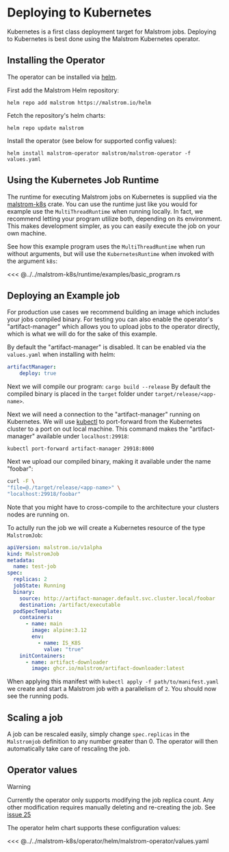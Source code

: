 # Deploying to Kubernetes

Kubernetes is a first class deployment target for Malstrom jobs.
Deploying to Kubernetes is best done using the Malstrom Kubernetes operator.

## Installing the Operator

The operator can be installed via [helm](https://helm.sh).

First add the Malstrom Helm repository:

`helm repo add malstrom https://malstrom.io/helm`

Fetch the repository's helm charts:

`helm repo update malstrom`

Install the operator (see below for supported config values):

`helm install malstrom-operator malstrom/malstrom-operator -f values.yaml`

## Using the Kubernetes Job Runtime

The runtime for executing Malstrom jobs on Kubernetes is supplied via the
[malstrom-k8s](https://docs.rs/malstrom-k8s/) crate. You can use the runtime just like you would
for example use the `MultiThreadRuntime` when running locally. In fact, we recommend letting your
program utilize both, depending on its environment. This makes development simpler, as you can
easily execute the job on your own machine.

See how this example program uses the `MultiThreadRuntime` when run without arguments, but will
use the `KubernetesRuntime` when invoked with the argument `k8s`:

<<< @../../malstrom-k8s/runtime/examples/basic_program.rs

## Deploying an Example job

For production use cases we recommend building an image which includes your jobs compiled binary.
For testing you can also enable the operator's "artifact-manager" which allows you to upload jobs
to the operator directly, which is what we will do for the sake of this example.

By default the "artifact-manager" is disabled. It can be enabled via the `values.yaml` when
installing with helm:

```yaml
artifactManager:
    deploy: true
```

Next we will compile our program: `cargo build --release`
By default the compiled binary is placed in the `target` folder under `target/release/<app-name>`.

Next we will need a connection to the "artifact-manager" running on Kubernetes. We will use
[kubectl](https://kubernetes.io/docs/reference/kubectl/) to port-forward from the Kubernetes cluster
to a port on out local machine. This command makes the "artifact-manager" available under
`localhost:29918`:

`kubectl port-forward artifact-manager 29918:8000`

Next we upload our compiled binary, making it available under the name "foobar":

```bash
curl -F \
"file=@./target/release/<app-name>" \
"localhost:29918/foobar"
```

Note that you might have to cross-compile to the architecture your clusters nodes are running on.

To actully run the job we will create a Kubernetes resource of the type `MalstromJob`:

```yaml
apiVersion: malstrom.io/v1alpha
kind: MalstromJob
metadata:
  name: test-job
spec:
  replicas: 2
  jobState: Running
  binary:
    source: http://artifact-manager.default.svc.cluster.local/foobar
    destination: /artifact/executable
  podSpecTemplate:
    containers:
      - name: main
        image: alpine:3.12
        env:
          - name: IS_K8S
            value: "true"
    initContainers:
      - name: artifact-downloader
        image: ghcr.io/malstrom/artifact-downloader:latest
```

When applying this manifest with `kubectl apply -f path/to/manifest.yaml` we create and start
a Malstrom job with a parallelism of `2`. You should now see the running pods.

## Scaling a job

A job can be rescaled easily, simply change `spec.replicas` in the `Malstromjob` definition to any
number greater than 0. The operator will then automatically take care of rescaling the job.

## Operator values

> [!WARNING]
> Currently the operator only supports modifying the job replica count. Any other modification
> requires manually deleting and re-creating the job. See [issue 25](https://github.com/MalstromDevelopers/malstrom/issues/25)

The operator helm chart supports these configuration values:

<<< @../../malstrom-k8s/operator/helm/malstrom-operator/values.yaml